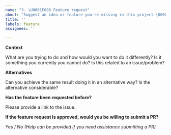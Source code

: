 ```yaml
---
name: "3. \U0001F680 Feature request"
about: "Suggest an idea or feature you're missing in this project \U0001F4A1"
title: ''
labels: feature
assignees: ''

---
```


**Context**

What are you trying to do and how would you want to do it differently? Is it something you currently you cannot do? Is this related to an issue/problem?

**Alternatives**

Can you achieve the same result doing it in an alternative way? Is the alternative considerable?

**Has the feature been requested before?**

Please provide a link to the issue.

**If the feature request is approved, would you be willing to submit a PR?**

Yes / No _(Help can be provided if you need assistance submitting a PR)_
